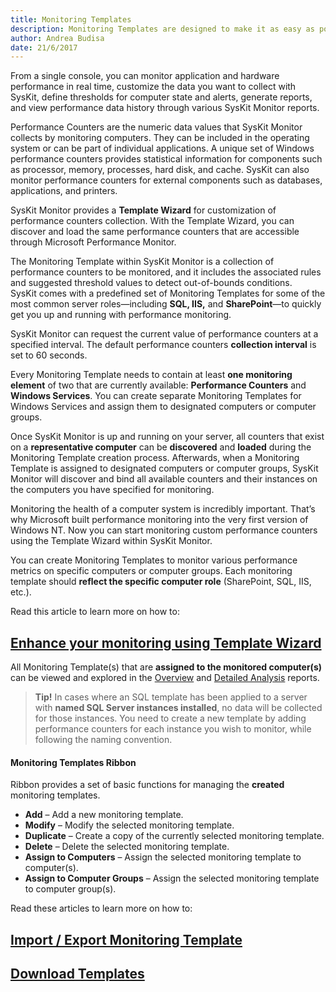 ```yaml
---
title: Monitoring Templates
description: Monitoring Templates are designed to make it as easy as possible for you to analyze system performance and simplify the performance monitoring of your Windows environments.
author: Andrea Budisa
date: 21/6/2017
---
```

From a single console, you can monitor application and hardware performance in real time, customize the data you want to collect with SysKit, define thresholds for computer state and alerts, generate reports, and view performance data history through various SysKit Monitor reports.

Performance Counters are the numeric data values that SysKit Monitor collects by monitoring computers. They can be included in the operating system or can be part of individual applications. A unique set of Windows performance counters provides statistical information for components such as processor, memory, processes, hard disk, and cache. SysKit can also monitor performance counters for external components such as databases, applications, and printers.

SysKit Monitor provides a __Template Wizard__ for customization of performance counters collection. With the Template Wizard, you can discover and load the same performance counters that are accessible through Microsoft Performance Monitor.

The Monitoring Template within SysKit Monitor is a collection of performance counters to be monitored, and it includes the associated rules and suggested threshold values to detect out-of-bounds conditions.  
SysKit comes with a predefined set of Monitoring Templates for some of the most common server roles—including __SQL, IIS,__ and __SharePoint__—to quickly get you up and running with performance monitoring.

SysKit Monitor can request the current value of performance counters at a specified interval. The default performance counters __collection interval__ is set to 60 seconds.

Every Monitoring Template needs to contain at least __one monitoring element__ of two that are currently available: __Performance Counters__ and __Windows Services__. You can create separate Monitoring Templates for Windows Services and assign them to designated computers or computer groups.

Once SysKit Monitor is up and running on your server, all counters that exist on a __representative computer__ can be __discovered__ and __loaded__ during the Monitoring Template creation process. Afterwards, when a Monitoring Template is assigned to designated computers or computer groups, SysKit Monitor will discover and bind all available counters and their instances on the computers you have specified for monitoring.

Monitoring the health of a computer system is incredibly important. That’s why Microsoft built performance monitoring into the very first version of Windows NT. Now you can start monitoring custom performance counters using the Template Wizard within SysKit Monitor.

You can create Monitoring Templates to monitor various performance metrics on specific computers or computer groups. Each monitoring template should __reflect the specific computer role__ (SharePoint, SQL, IIS, etc.).

Read this article to learn more on how to:
## [Enhance your monitoring using Template Wizard](#internal/how-to/monitoring-templates/template-wizard.md)

All Monitoring Template(s) that are __assigned to the monitored computer(s)__ can be viewed and explored in the [Overview](#internal/get-to-know-syskit-monitor/reports/performance-reports/computer-performance.md) and [Detailed Analysis](#internal/get-to-know-syskit-monitor/reports/performance-reports/computer-performance.md) reports.

> __Tip!__ In cases where an SQL template has been applied to a server with __named SQL Server instances installed__, no data will be collected for those instances. You need to create a new template by adding performance counters for each instance you wish to monitor, while following the naming convention.
 
#### Monitoring Templates Ribbon

Ribbon provides a set of basic functions for managing the __created__ monitoring templates.

+ __Add__ – Add a new monitoring template.
+ __Modify__ – Modify the selected monitoring template.
+ __Duplicate__ – Create a copy of the currently selected monitoring template.
+ __Delete__ – Delete the selected monitoring template.
+ __Assign to Computers__ – Assign the selected monitoring template to computer(s).
+ __Assign to Computer Groups__ – Assign the selected monitoring template to computer group(s).

Read these articles to learn more on how to:

## [Import / Export Monitoring Template](#internal/how-to/monitoring-templates/import-export-template.md)

## [Download Templates](#internal/how-to/monitoring-templates/download-templates.md)